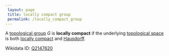 ```yaml
---
 layout: page
 title: locally compact group
 permalink: /locally_compact_group
---
```

A [topological group](https://defsmath.github.io/DefsMath/topological_group) $G$ is **locally compact** if the underlying [topological space](https://defsmath.github.io/DefsMath/topological_space) is both [locally compact](https://defsmath.github.io/DefsMath/locally_compact) and [Hausdorff](https://defsmath.github.io/DefsMath/Hausdorff).

Wikidata ID: [Q2147620](https://www.wikidata.org/wiki/Q2147620)
